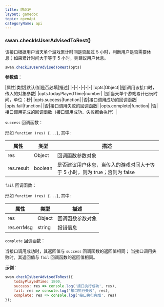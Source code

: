 ```yaml
---
title: 防沉迷
layout: gamedoc
topic: openApi
categoryName: api
---
```


### swan.checkIsUserAdvisedToRest()

该接口根据用户当天单个游戏累计时间是否超过 5 小时，判断用户是否需要休息；如果累计时间大于等于 5 小时，则建议用户休息。

```js
swan.checkIsUserAdvisedToRest(opts)
```

**参数值**：

|属性|类型|默认值|是否必填|描述|
|-|-|-|-|-|-|
|opts|Object||是|调用该接口时，传入的对象参数|
|opts.todayPlayedTime|number| |是|当天单个游戏累计已玩时间，单位：秒|
|opts.success|function| |否|接口调用成功的回调函数|
|opts.fail|function| |否|接口调用失败的回调函数|
|opts.complete|function| |否|接口调用完成的回调函数（接口调用成功、失败都会执行）|

`success` 回调函数：

形如 `function (res) {...}`, 其中:

|属性|类型|描述|
|-|-|-|
|res|Object|回调函数参数对象|
|res.result|boolean|是否建议用户休息，当传入的游戏时间大于等于 5 小时，则为 true；否则为 false|

`fail` 回调函数：

形如 `function (res) {...}`, 其中:

|属性|类型|描述|
|-|-|-|
|res|Object|回调函数参数对象|
|res.errMsg|string|报错信息|

`complete` 回调函数：

当接口调用成功时，其返回值与 `success` 回调函数的返回值相同；
当接口调用失败时，其返回值与 `fail` 回调函数的返回值相同。

**示例**：

```js
swan.checkIsUserAdvisedToRest({
    todayPlayedTime: 1800,
    success: res => console.log('接口执行成功', res),
    fail: res => console.log('接口执行失败', res),
    complete: res => console.log('接口执行完成', res)
});
```
